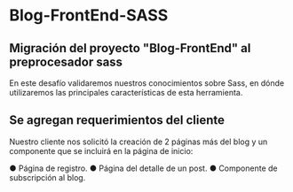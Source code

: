 # Blog-FrontEnd-SASS

## Migración del proyecto "Blog-FrontEnd" al preprocesador sass

En este desafío validaremos nuestros conocimientos sobre Sass, en dónde utilizaremos las principales características de esta herramienta.

## Se agregan requerimientos del cliente

Nuestro cliente nos solicitó la creación de 2 páginas más del blog y un componente que se incluirá en la página de inicio:

  ● Página de registro.
  ● Página del detalle de un post.
  ● Componente de subscripción al blog.
